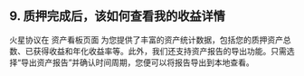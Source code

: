 ## 9. 质押完成后，该如何查看我的收益详情
火星协议在 资产看板页面 为您提供了丰富的资产统计数据，包括您的质押资产总数、已获得收益和年化收益率等。此外，我们还支持资产报告的导出功能。只需选择“导出资产报告”并确认时间周期，您便可以将报告导出到本地查看。